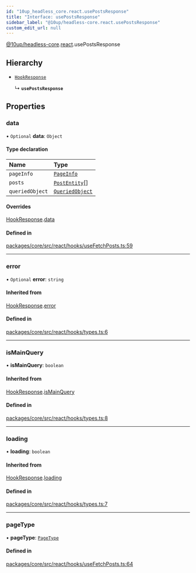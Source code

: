 ```yaml
---
id: "10up_headless_core.react.usePostsResponse"
title: "Interface: usePostsResponse"
sidebar_label: "@10up/headless-core.react.usePostsResponse"
custom_edit_url: null
---
```


[@10up/headless-core](../modules/10up_headless_core.md).[react](../namespaces/10up_headless_core.react.md).usePostsResponse

## Hierarchy

- [`HookResponse`](10up_headless_core.react.HookResponse.md)

  ↳ **`usePostsResponse`**

## Properties

### data

• `Optional` **data**: `Object`

#### Type declaration

| Name | Type |
| :------ | :------ |
| `pageInfo` | [`PageInfo`](10up_headless_core.PageInfo.md) |
| `posts` | [`PostEntity`](10up_headless_core.PostEntity.md)[] |
| `queriedObject` | [`QueriedObject`](../modules/10up_headless_core.md#queriedobject) |

#### Overrides

[HookResponse](10up_headless_core.react.HookResponse.md).[data](10up_headless_core.react.HookResponse.md#data)

#### Defined in

[packages/core/src/react/hooks/useFetchPosts.ts:59](https://github.com/10up/headless/blob/5293da0/packages/core/src/react/hooks/useFetchPosts.ts#L59)

___

### error

• `Optional` **error**: `string`

#### Inherited from

[HookResponse](10up_headless_core.react.HookResponse.md).[error](10up_headless_core.react.HookResponse.md#error)

#### Defined in

[packages/core/src/react/hooks/types.ts:6](https://github.com/10up/headless/blob/5293da0/packages/core/src/react/hooks/types.ts#L6)

___

### isMainQuery

• **isMainQuery**: `boolean`

#### Inherited from

[HookResponse](10up_headless_core.react.HookResponse.md).[isMainQuery](10up_headless_core.react.HookResponse.md#ismainquery)

#### Defined in

[packages/core/src/react/hooks/types.ts:8](https://github.com/10up/headless/blob/5293da0/packages/core/src/react/hooks/types.ts#L8)

___

### loading

• **loading**: `boolean`

#### Inherited from

[HookResponse](10up_headless_core.react.HookResponse.md).[loading](10up_headless_core.react.HookResponse.md#loading)

#### Defined in

[packages/core/src/react/hooks/types.ts:7](https://github.com/10up/headless/blob/5293da0/packages/core/src/react/hooks/types.ts#L7)

___

### pageType

• **pageType**: [`PageType`](../namespaces/10up_headless_core.react.md#pagetype)

#### Defined in

[packages/core/src/react/hooks/useFetchPosts.ts:64](https://github.com/10up/headless/blob/5293da0/packages/core/src/react/hooks/useFetchPosts.ts#L64)
